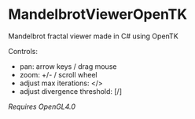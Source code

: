 # MandelbrotViewerOpenTK
 Mandelbrot fractal viewer made in C# using OpenTK
 
 Controls:
 - pan: arrow keys / drag mouse
 - zoom: +/- / scroll wheel
 - adjust max iterations: </>
 - adjust divergence threshold: [/]

 *Requires OpenGL4.0*